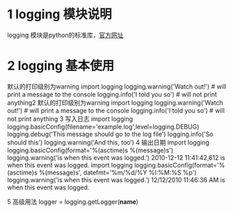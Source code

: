 
# 1 logging 模块说明
logging 模块是python的标准库，[官方网址](https://docs.python.org/3/howto/logging.html)
# 2 logging 基本使用
默认的打印级别为warning
import logging
logging.warning('Watch out!')  # will print a message to the console
logging.info('I told you so')  # will not print anything2 默认的打印级别为warning
import logging
logging.warning('Watch out!')  # will print a message to the console
logging.info('I told you so')  # will not print anything
3 写入日志
import logging
logging.basicConfig(filename='example.log',level=logging.DEBUG)
logging.debug('This message should go to the log file')
logging.info('So should this')
logging.warning('And this, too’)
4 输出日期
import logging
logging.basicConfig(format='%(asctime)s %(message)s')
logging.warning('is when this event was logged.’)
2010-12-12 11:41:42,612 is when this event was logged.
import logging
logging.basicConfig(format='%(asctime)s %(message)s', datefmt='%m/%d/%Y %I:%M:%S %p')
logging.warning('is when this event was logged.’)
12/12/2010 11:46:36 AM is when this event was logged.

5 高级用法
logger = logging.getLogger(__name__)

<!--stackedit_data:
eyJoaXN0b3J5IjpbMTczOTMyNDYyNl19
-->